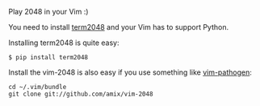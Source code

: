 Play 2048 in your Vim :)

You need to install [term2048](https://github.com/bfontaine/term2048) and your Vim has to support Python.

Installing term2048 is quite easy:

    $ pip install term2048

Install the vim-2048 is also easy if you use something like [vim-pathogen](https://github.com/tpope/vim-pathogen):

    cd ~/.vim/bundle
    git clone git://github.com/amix/vim-2048
